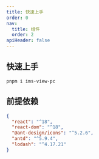 ```yaml
---
title: 快速上手
order: 0
nav:
  title: 组件
  order: 2
apiHeader: false
---
```


## 快速上手

```shell
pnpm i ims-view-pc
```

## 前提依赖

```json
{
  "react": "^18",
  "react-dom": "^18",
  "@ant-design/icons": "^5.2.6",
  "antd": "^5.9.4",
  "lodash": "^4.17.21"
}
```
